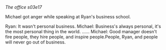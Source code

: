 _The office s03e17_

Michael got anger while speaking at Ryan's business school.

Ryan: It wasn't personal business.
Michael: Business's always personal, it's the most personal thing in the world.
......
Michael: Good manager doesn't fire people, they hire people, and inspire people.People, Ryan, and people will never go out of business.
